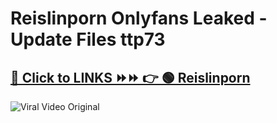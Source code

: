 
 # Reislinporn Onlyfans Leaked - Update Files ttp73

## <h2><a href="https://clipsfans.com/Reislinporn&ref=git">🔗 Click to LINKS ⏩⏩ 👉 🟢 Reislinporn </a></h2>

<a href="https://clipsfans.com/Reislinporn&ref=git" rel="nofollow" data-target="animated-image.originalLink"><img src="https://i.ibb.co.com/xMMVF88/686577567.gif" alt="Viral Video Original" style="max-width: 100%; display: inline-block;" data-target="animated-image.originalImage"></a>


